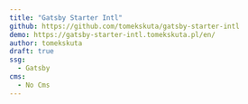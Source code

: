 ```yaml
---
title: "Gatsby Starter Intl"
github: https://github.com/tomekskuta/gatsby-starter-intl
demo: https://gatsby-starter-intl.tomekskuta.pl/en/
author: tomekskuta
draft: true
ssg:
  - Gatsby
cms:
  - No Cms
---
```

